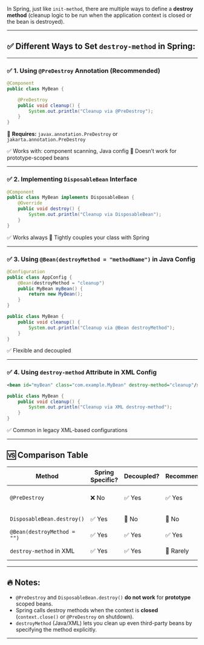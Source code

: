 In Spring, just like `init-method`, there are multiple ways to define a **destroy method** (cleanup logic to be run when the application context is closed or the bean is destroyed).

---

## ✅ Different Ways to Set `destroy-method` in Spring:

---

### ✅ 1. **Using `@PreDestroy` Annotation (Recommended)**

```java
@Component
public class MyBean {

    @PreDestroy
    public void cleanup() {
        System.out.println("Cleanup via @PreDestroy");
    }
}
```

📌 **Requires:** `javax.annotation.PreDestroy` or `jakarta.annotation.PreDestroy`

✅ Works with: component scanning, Java config
🚫 Doesn’t work for prototype-scoped beans

---

### ✅ 2. **Implementing `DisposableBean` Interface**

```java
@Component
public class MyBean implements DisposableBean {
    @Override
    public void destroy() {
        System.out.println("Cleanup via DisposableBean");
    }
}
```

✅ Works always
🚫 Tightly couples your class with Spring

---

### ✅ 3. **Using `@Bean(destroyMethod = "methodName")` in Java Config**

```java
@Configuration
public class AppConfig {
    @Bean(destroyMethod = "cleanup")
    public MyBean myBean() {
        return new MyBean();
    }
}
```

```java
public class MyBean {
    public void cleanup() {
        System.out.println("Cleanup via @Bean destroyMethod");
    }
}
```

✅ Flexible and decoupled

---

### ✅ 4. **Using `destroy-method` Attribute in XML Config**

```xml
<bean id="myBean" class="com.example.MyBean" destroy-method="cleanup"/>
```

```java
public class MyBean {
    public void cleanup() {
        System.out.println("Cleanup via XML destroy-method");
    }
}
```

✅ Common in legacy XML-based configurations

---

## 🆚 Comparison Table

| Method                      | Spring Specific? | Decoupled? | Recommended? | Notes            |
| --------------------------- | ---------------- | ---------- | ------------ | ---------------- |
| `@PreDestroy`               | ❌ No             | ✅ Yes      | ✅ Yes        | Clean and modern |
| `DisposableBean.destroy()`  | ✅ Yes            | 🚫 No      | 🚫 No        | Tight coupling   |
| `@Bean(destroyMethod = "")` | ✅ Yes            | ✅ Yes      | ✅ Yes        | Flexible         |
| `destroy-method` in XML     | ✅ Yes            | ✅ Yes      | 🚫 Rarely    | Legacy style     |

---

## 🔥 Notes:

* `@PreDestroy` and `DisposableBean.destroy()` **do not work** for **prototype** scoped beans.
* Spring calls destroy methods when the context is **closed** (`context.close()` or `@PreDestroy` on shutdown).
* `destroyMethod` (Java/XML) lets you clean up even third-party beans by specifying the method explicitly.

---
